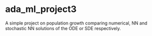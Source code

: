 # ada_ml_project3
A simple project on population growth comparing numerical, NN and stochastic NN solutions of the ODE or SDE respectively.
